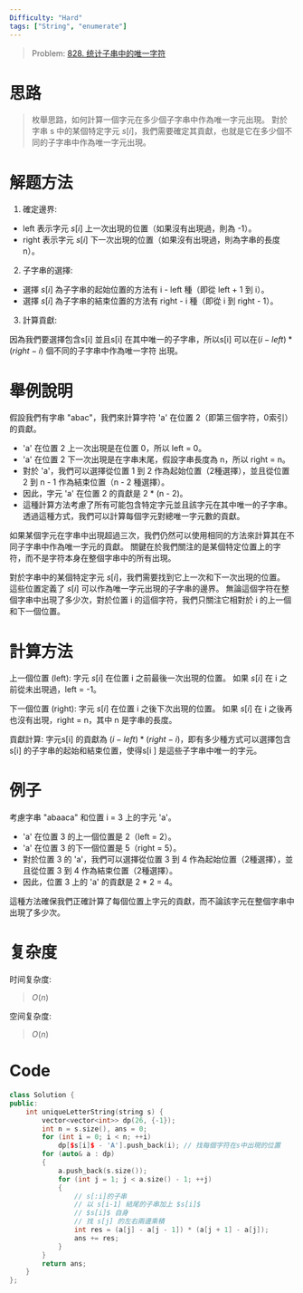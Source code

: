 ```yaml
---
Difficulty: "Hard"
tags: ["String", "enumerate"]
---
```


> Problem: [828. 统计子串中的唯一字符](https://leetcode.cn/problems/count-unique-characters-of-all-substrings-of-a-given-string/description/)

# 思路

> 枚舉思路，如何計算一個字元在多少個子字串中作為唯一字元出現。 對於字串 s 中的某個特定字元 $s[i]$，我們需要確定其貢獻，也就是它在多少個不同的子字串中作為唯一字元出現。

# 解题方法

1. 確定邊界:

- left 表示字元 $s[i]$ 上一次出現的位置（如果沒有出現過，則為 -1）。
- right 表示字元 $s[i]$ 下一次出現的位置（如果沒有出現過，則為字串的長度 n）。

2. 子字串的選擇:

- 選擇 $s[i]$ 為子字串的起始位置的方法有 i - left 種（即從 left + 1 到 i）。
- 選擇 $s[i]$ 為子字串的結束位置的方法有 right - i 種（即從 i 到 right - 1）。

3. 計算貢獻:

因為我們要選擇包含s[i] 並且s[i] 在其中唯一的子字串，所以s[i] 可以在$(i - left) * (right - i)$ 個不同的子字串中作為唯一字符 出現。

# 舉例說明
假設我們有字串 "abac"，我們來計算字符 'a' 在位置 2（即第三個字符，0索引）的貢獻。

- 'a' 在位置 2 上一次出現是在位置 0，所以 left = 0。
- 'a' 在位置 2 下一次出現是在字串末尾，假設字串長度為 n，所以 right = n。
- 對於 'a'，我們可以選擇從位置 1 到 2 作為起始位置（2種選擇），並且從位置 2 到 n - 1 作為結束位置（n - 2 種選擇）。
- 因此，字元 'a' 在位置 2 的貢獻是 2 * (n - 2)。
- 這種計算方法考慮了所有可能包含特定字元並且該字元在其中唯一的子字串。 透過這種方式，我們可以計算每個字元對總唯一字元數的貢獻。

如果某個字元在字串中出現超過三次，我們仍然可以使用相同的方法來計算其在不同子字串中作為唯一字元的貢獻。 關鍵在於我們關注的是某個特定位置上的字符，而不是字符本身在整個字串中的所有出現。

對於字串中的某個特定字元 $s[i]$，我們需要找到它上一次和下一次出現的位置。 這些位置定義了 $s[i]$ 可以作為唯一字元出現的子字串的邊界。 無論這個字符在整個字串中出現了多少次，對於位置 i 的這個字符，我們只關注它相對於 i 的上一個和下一個位置。

# 計算方法
上一個位置 (left): 字元 $s[i]$ 在位置 i 之前最後一次出現的位置。 如果 $s[i]$ 在 i 之前從未出現過，left = -1。

下一個位置 (right): 字元 $s[i]$ 在位置 i 之後下次出現的位置。 如果 $s[i]$ 在 i 之後再也沒有出現，right = n，其中 n 是字串的長度。

貢獻計算: 字元s[i] 的貢獻為 $(i - left) * (right - i)$，即有多少種方式可以選擇包含s[i] 的子字串的起始和結束位置，使得s[i ] 是這些子字串中唯一的字元。

# 例子
考慮字串 "abaaca" 和位置 i = 3 上的字元 'a'。

- 'a' 在位置 3 的上一個位置是 2（left = 2）。
- 'a' 在位置 3 的下一個位置是 5（right = 5）。
- 對於位置 3 的 'a'，我們可以選擇從位置 3 到 4 作為起始位置（2種選擇），並且從位置 3 到 4 作為結束位置（2種選擇）。
- 因此，位置 3 上的 'a' 的貢獻是 2 * 2 = 4。

這種方法確保我們正確計算了每個位置上字元的貢獻，而不論該字元在整個字串中出現了多少次。

# 复杂度

时间复杂度:
> $O(n)$

空间复杂度:
> $O(n)$

# Code
```C++
class Solution {
public:
    int uniqueLetterString(string s) {
        vector<vector<int>> dp(26, {-1});
        int n = s.size(), ans = 0;
        for (int i = 0; i < n; ++i)
            dp[$s[i]$ - 'A'].push_back(i); // 找每個字符在s中出現的位置
        for (auto& a : dp)
        {
            a.push_back(s.size());
            for (int j = 1; j < a.size() - 1; ++j)
            {
                // s[:i]的子串
                // 以 s[i-1] 結尾的子串加上 $s[i]$
                // $s[i]$ 自身
                // 找 s[j] 的左右兩邊乘積
                int res = (a[j] - a[j - 1]) * (a[j + 1] - a[j]);
                ans += res;
            }
        }
        return ans;
    }
};
```